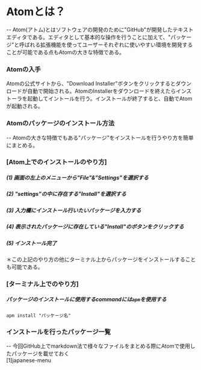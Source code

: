 # Atomとは？
-- Atom(アトム)とはソフトウェアの開発のために"GitHub"が開発したテキストエディタである。エディタとして基本的な操作を行うことに加えて、"パッケージ"と呼ばれる拡張機能を使ってユーザーそれぞれに使いやすい環境を開発することが可能である点もAtomの大きな特徴である。  

### Atomの入手  
Atomの公式サイトから、"Download Installer"ボタンをクリックするとダウンロードが自動で開始される。AtomのInstallerをダウンロードを終えたらインストーラを起動してイントールを行う。インストールが終了すると、自動でAtomが起動される。

### Atomのパッケージのインストール方法
-- Atomの大きな特徴でもある"パッケージ"をインストールを行うやり方を簡単にまとめる。  

###  [Atom上でのインストールのやり方]

#####  (1)  画面の左上のメニューから"File"&"Settings"を選択する  
#####  (2)  "settings"の中に存在する"Install"を選択する  
#####  (3)  入力欄にインストール行いたいパッケージを入力する  
#####  (4)  表示されたパッケージに存在している"Install"のボタンをクリックする  
#####  (5)  インストール完了

＊この上記のやり方の他にターミナル上からパッケージをインストールすることも可能である。  

###  [ターミナル上でのやり方]  

##### パッケージのインストールに使用するcommandには`apm`を使用する  
```php:ターミナル上
apm install "パッケージ名"
```

###  インストールを行ったパッケージ一覧  
-- 今回GitHub上でmarkdown法で様々なファイルをまとめる際にAtomで使用したパッケージを載せておく  
[1]japanese-menu
